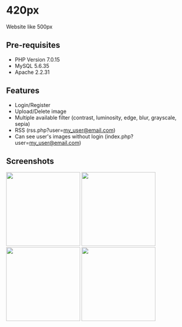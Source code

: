 420px
=====

Website like 500px

Pre-requisites
----------
- PHP Version 7.0.15
- MySQL 5.6.35
- Apache 2.2.31

Features
--------
- Login/Register
- Upload/Delete image
- Multiple available filter (contrast, luminosity, edge, blur, grayscale, sepia)
- RSS (rss.php?user=my_user@email.com)
- Can see user's images without login (index.php?user=my_user@email.com)

Screenshots
-----------

<img src="https://imgur.com/84FipJ3.png" width="200"> <img src="https://imgur.com/GLJxx4z.png" width="200"> 
<img src="https://imgur.com/DhZDZMD.png" width="200"> <img src="https://imgur.com/4PWRh8l.png" width="200">

